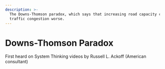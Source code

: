 ```yaml
---
description: >-
  The Downs-Thomson paradox, which says that increasing road capacity can make
  traffic congestion worse.
---
```


# Downs-Thomson Paradox

First heard on System Thinking videos by Russell L. Ackoff (American consultant)
